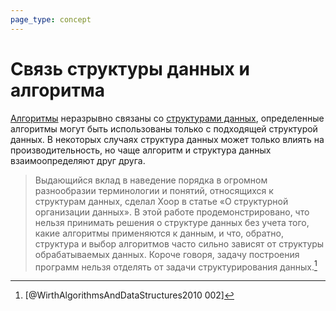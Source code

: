 ```yaml
---
page_type: concept
---
```


# Связь структуры данных и алгоритма

[Алгоритмы]([[20221030004439]]) неразрывно связаны со [структурами данных]([[20221025223341]]), определенные алгоритмы могут быть использованы только с подходящей структурой данных. В некоторых случаях структура данных может только влиять на производительность, но чаще алгоритм и структура данных взаимоопределяют друг друга.

> Выдающийся вклад в наведение порядка в огромном разнообразии терминологии и понятий, относящихся к структурам данных, сделал Хоор в статье «О структурной организации данных». В этой работе продемонстрировано, что нельзя принимать решения о структуре данных без учета того, какие алгоритмы применяются к данным, и что, обратно, структура и выбор алгоритмов часто сильно зависят от структуры обрабатываемых данных. Короче говоря, задачу построения программ нельзя отделять от задачи структурирования данных.[^1]

[^1]: [@WirthAlgorithmsAndDataStructures2010 002]